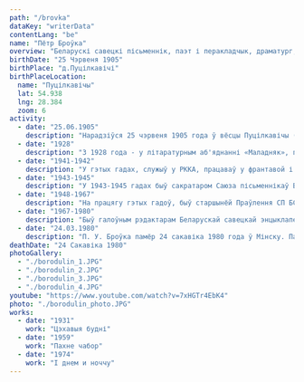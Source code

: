 ```yaml
---
path: "/brovka"
dataKey: "writerData"
contentLang: "be"
name: "Пётр Броўка"
overview: "Беларускі савецкі пісьменнік, паэт і перакладчык, драматург, публіцыст. Народны паэт БССР (1962). Акадэмік АН БССР (1966). Лаўрэат Ленінскай (1962) і двух Сталінскіх прэмій (1947, 1951). Дэпутат ВС СССР з 1956 года. Член ВКП (б) з 1940 года."
birthDate: "25 Чэрвеня 1905"
birthPlace: "д.Пуцілкавічі"
birthPlaceLocation:
  name: "Пуцілкавічы"
  lat: 54.938
  lng: 28.384
  zoom: 6
activity:
  - date: "25.06.1905"
    description: "Нарадзіўся 25 чэрвеня 1905 года ў вёсцы Пуцілкавічы (цяпер Ушацкі раён, Віцебская вобласць, Беларусь) у сялянскай сям'і."
  - date: "1928"
    description: "З 1928 года - у літаратурным аб'яднанні «Маладняк», пазней у Беларускай асацыяцыі пралетарскіх пісьменнікаў (БелАПП)."
  - date: "1941-1942"
    description: "У гэтых гадах, служыў у РККА, працаваў у франтавой і партызанскага друку."
  - date: "1943-1945"
    description: "У 1943-1945 гадах быў сакратаром Саюза пісьменнікаў БССР, галоўным рэдактарам ​​літаратурнага часопіса 'Полымя'."
  - date: "1948-1967"
    description: "На працягу гэтых гадоў, быў старшынёй Праўлення СП БССР."
  - date: "1967-1980"
    description: "Быў галоўным рэдактарам Беларускай савецкай энцыклапедыі (цяпер - 'Беларуская Энцыклапедыя імя П. Броўкі')."
  - date: "24.03.1980"
    description: "П. У. Броўка памёр 24 сакавіка 1980 года ў Мінску. Пахаваны на Усходніх могілках."
deathDate: "24 Сакавіка 1980"
photoGallery:
  - "./borodulin_1.JPG"
  - "./borodulin_2.JPG"
  - "./borodulin_3.JPG"
  - "./borodulin_4.JPG"
youtube: "https://www.youtube.com/watch?v=7xHGTr4EbK4"
photo: "./borodulin_photo.JPG"
works:
  - date: "1931"
    work: "Цэхавыя будні"
  - date: "1959"
    work: "Пахне чабор"
  - date: "1974"
    work: "І днем и ноччу"
---
```

